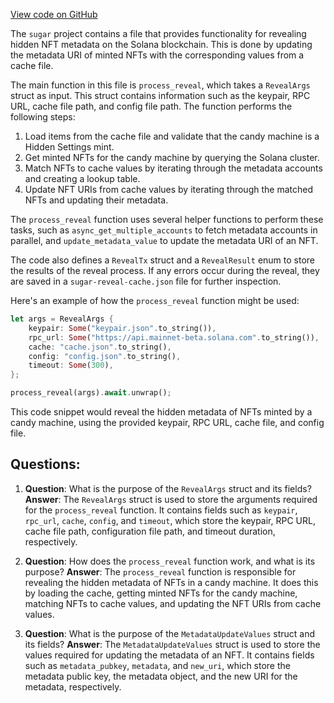 [View code on GitHub](https://github.com/metaplex-foundation/sugar/src/reveal/process.rs)

The `sugar` project contains a file that provides functionality for revealing hidden NFT metadata on the Solana blockchain. This is done by updating the metadata URI of minted NFTs with the corresponding values from a cache file.

The main function in this file is `process_reveal`, which takes a `RevealArgs` struct as input. This struct contains information such as the keypair, RPC URL, cache file path, and config file path. The function performs the following steps:

1. Load items from the cache file and validate that the candy machine is a Hidden Settings mint.
2. Get minted NFTs for the candy machine by querying the Solana cluster.
3. Match NFTs to cache values by iterating through the metadata accounts and creating a lookup table.
4. Update NFT URIs from cache values by iterating through the matched NFTs and updating their metadata.

The `process_reveal` function uses several helper functions to perform these tasks, such as `async_get_multiple_accounts` to fetch metadata accounts in parallel, and `update_metadata_value` to update the metadata URI of an NFT.

The code also defines a `RevealTx` struct and a `RevealResult` enum to store the results of the reveal process. If any errors occur during the reveal, they are saved in a `sugar-reveal-cache.json` file for further inspection.

Here's an example of how the `process_reveal` function might be used:

```rust
let args = RevealArgs {
    keypair: Some("keypair.json".to_string()),
    rpc_url: Some("https://api.mainnet-beta.solana.com".to_string()),
    cache: "cache.json".to_string(),
    config: "config.json".to_string(),
    timeout: Some(300),
};

process_reveal(args).await.unwrap();
```

This code snippet would reveal the hidden metadata of NFTs minted by a candy machine, using the provided keypair, RPC URL, cache file, and config file.
## Questions: 
 1. **Question**: What is the purpose of the `RevealArgs` struct and its fields?
   **Answer**: The `RevealArgs` struct is used to store the arguments required for the `process_reveal` function. It contains fields such as `keypair`, `rpc_url`, `cache`, `config`, and `timeout`, which store the keypair, RPC URL, cache file path, configuration file path, and timeout duration, respectively.

2. **Question**: How does the `process_reveal` function work, and what is its purpose?
   **Answer**: The `process_reveal` function is responsible for revealing the hidden metadata of NFTs in a candy machine. It does this by loading the cache, getting minted NFTs for the candy machine, matching NFTs to cache values, and updating the NFT URIs from cache values.

3. **Question**: What is the purpose of the `MetadataUpdateValues` struct and its fields?
   **Answer**: The `MetadataUpdateValues` struct is used to store the values required for updating the metadata of an NFT. It contains fields such as `metadata_pubkey`, `metadata`, and `new_uri`, which store the metadata public key, the metadata object, and the new URI for the metadata, respectively.
